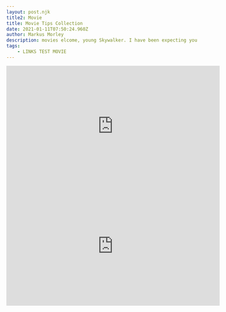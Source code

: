 ```yaml
---
layout: post.njk
title2: Movie
title: Movie Tips Collection
date: 2021-01-11T07:50:24.960Z
author: Markus Morley
description: movies elcome, young Skywalker. I have been expecting you. You no longer need those. Guards, leave us. I'm looking forward to completing your training. In time you will call me Master. You're gravely mistaken. elcome, young Skywalker. I have been expecting you. You no longer need those. Guards, leave us. I'm looking forward to completing your training. In time you will call me Master. You're gravely mistaken.
tags:
    - LINKS TEST MOVIE
---
```


<iframe width="560" height="315" src="https://www.youtube.com/embed/DM8ohRyAP00" frameborder="0" allow="accelerometer; autoplay; clipboard-write; encrypted-media; gyroscope; picture-in-picture" allowfullscreen></iframe>

<iframe width="560" height="315" src="https://www.youtube.com/embed/_2PyxzSH1HM" frameborder="0" allow="accelerometer; autoplay; clipboard-write; encrypted-media; gyroscope; picture-in-picture" allowfullscreen></iframe>
